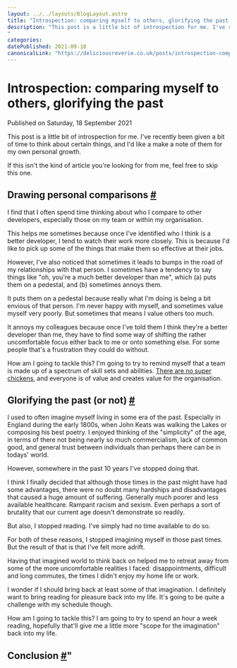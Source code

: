 ```yaml
---
layout: ../../layouts/BlogLayout.astro
title: "Introspection: comparing myself to others, glorifying the past - Delicious Reverie"
description: "This post is a little bit of introspection for me. I've recently been given a bit of time to think about certain things, and I'd like a make a note of them for my own personal growth.
"
categories:
datePublished: 2021-09-18
canonicalLink: "https://deliciousreverie.co.uk/posts/introspection-comparing-glorifying-the-past/
---
```

# Introspection: comparing myself to others, glorifying the past

Published on Saturday, 18 September 2021

This post is a little bit of introspection for me. I've recently been given a bit of time to think about certain things, and I'd like a make a note of them for my own personal growth.

If this isn't the kind of article you're looking for from me, feel free to skip this one.

## Drawing personal comparisons [#](https://deliciousreverie.co.uk/posts/introspection-comparing-glorifying-the-past/#drawing-personal-comparisons)

I find that I often spend time thinking about who I compare to other developers, especially those on my team or within my organisation.

This helps me sometimes because once I've identified who I think is a better developer, I tend to watch their work more closely. This is because I'd like to pick up some of the things that make them so effective at their jobs.

However, I've also noticed that sometimes it leads to bumps in the road of my relationships with that person. I sometimes have a tendency to say things like "oh, you're a much better developer than me", which (a) puts them on a pedestal, and (b) sometimes annoys them.

It puts them on a pedestal because really what I'm doing is being a bit envious of that person. I'm never happy with myself, and sometimes value myself very poorly. But sometimes that means I value others too much.

It annoys my colleagues because once I've told them I think they're a better developer than me, they have to find some way of shifting the rather uncomfortable focus either back to me or onto something else. For some people that's a frustration they could do without.

How am I going to tackle this? I'm going to try to remind myself that a team is made up of a spectrum of skill sets and abilities. [There are no super chickens](https://youtu.be/Vyn_xLrtZaY), and everyone is of value and creates value for the organisation.

## Glorifying the past (or not) [#](https://deliciousreverie.co.uk/posts/introspection-comparing-glorifying-the-past/#glorifying-the-past-(or-not))

I used to often imagine myself living in some era of the past. Especially in England during the early 1800s, when John Keats was walking the Lakes or composing his best poetry. I enjoyed thinking of the "simplicity" of the age, in terms of there not being nearly so much commercialism, lack of common good, and general trust between individuals than perhaps there can be in todays' world.

However, somewhere in the past 10 years I've stopped doing that.

I think I finally decided that although those times in the past might have had some advantages, there were no doubt many hardships and disadvantages that caused a huge amount of suffering. Generally much poorer and less available healthcare. Rampant racism and sexism. Even perhaps a sort of brutality that our current age doesn't demonstrate so readily.

But also, I stopped reading. I've simply had no time available to do so.

For both of these reasons, I stopped imagining myself in those past times. But the result of that is that I've felt more adrift.

Having that imagined world to think back on helped me to retreat away from some of the more uncomfortable realities I faced: disappointments, difficult and long commutes, the times I didn't enjoy my home life or work.

I wonder if I should bring back at least some of that imagination. I definitely want to bring reading for pleasure back into my life. It's going to be quite a challenge with my schedule though.

How am I going to tackle this? I am going to try to spend an hour a week reading, hopefully that'll give me a little more "scope for the imagination" back into my life.

## Conclusion [#](https://deliciousreverie.co.uk/posts/introspection-comparing-glorifying-the-past/#conclusion)"